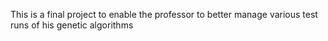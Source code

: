 This is a final project to enable the professor to better manage various test runs of his genetic algorithms